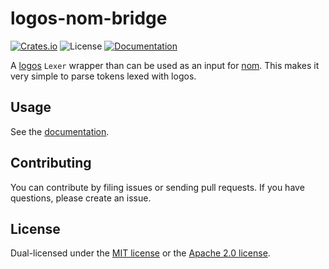 # logos-nom-bridge

[![Crates.io](https://img.shields.io/crates/v/logos-nom-bridge?style=flat-square)](https://crates.io/crates/logos-nom-bridge) ![License](https://img.shields.io/crates/l/logos-nom-bridge?style=flat-square) [![Documentation](https://img.shields.io/badge/documentation-docs.rs-blue?style=flat-square)](https://docs.rs/logos-nom-bridge)

A [logos](https://docs.rs/logos/0.12.0/logos/index.html) `Lexer` wrapper than can be used
as an input for [nom](https://docs.rs/nom/7.0.0/nom/index.html). This makes it very simple
to parse tokens lexed with logos.

## Usage

See the [documentation](https://docs.rs/logos-nom-bridge).

## Contributing

You can contribute by filing issues or sending pull requests. If you have questions, please create an issue.

## License

Dual-licensed under the [MIT license](https://opensource.org/licenses/MIT)
or the [Apache 2.0 license](https://opensource.org/licenses/Apache-2.0).
